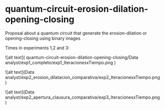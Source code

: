 # quantum-circuit-erosion-dilation-opening-closing
Proposal about a quantum circuit that generate the erosion-dilation or opening-closing using binary images

Times in experiments 1,2 and 3:



![alt text]( quantum-circuit-erosion-dilation-opening-closing/Data analyst/exp1_completo/exp1_IteracionesxTiempo.png )

![alt text](Data analyst/exp2_erosion_dilatacion_comparativa/exp2_IteracionesxTiempo.png)

![alt text](Data analyst/exp2_apertura_clausura_comparativa/exp3_IteracionesxTiempo.png)

